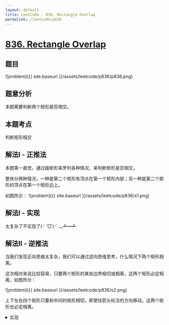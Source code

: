 ```yaml
---
layout: default
title: LeetCode - 836. Rectangle Overlap
permalink: /leetcode/p836
---
```

# [836. Rectangle Overlap](https://leetcode.com/problems/rectangle-overlap/)

## 题目
![problem]({{ site.baseurl }}/assets/leetcode/p836/p836.png)


## 题意分析
本题需要判断两个矩形是否相交。

## 本题考点
判断矩形相交

## 解法I - 正推法
本题第一直觉，通过画矩形来罗列各种情况，来判断矩形是否相交。

整体分两种情况，一种是第二个矩形有顶点在第一个矩形内部；另一种是第二个矩形的顶点在第一个矩形边上。

如图所示：
![problem]({{ site.baseurl }}/assets/leetcode/p836/s1.png)

## 解法I - 实现
太复杂了不实现了(╯‵□′)╯︵┻━┻


## 解法II - 逆推法
当我们发现正向思维太复杂，我们可以通过逆向思维思考，什么情况下两个矩形相离。

这次相对来说比较容易，只要两个矩形的某些边界相切或相离，这两个矩形必定相离，如图所示：

![problem]({{ site.baseurl }}/assets/leetcode/p836/s2.png)

上下左右四个矩形只要和中间的矩形相切，即使往箭头标注的方向移动，这两个矩形也必定相离。

<details markdown="1">
<summary markdown="span">实现</summary>

```java
class Solution {
  public boolean isRectangleOverlap(int[] rec1, int[] rec2) {
    int x1 = rec1[0], y1 = rec1[1], x2 = rec1[2], y2 = rec1[3];
    int x3 = rec2[0], y3 = rec2[1], x4 = rec2[2], y4 = rec2[3];

    return !(x3 >= x2 || y3 >= y2 || x4 <= x1 || y4 <= y1);
  }
}
```

</details>
